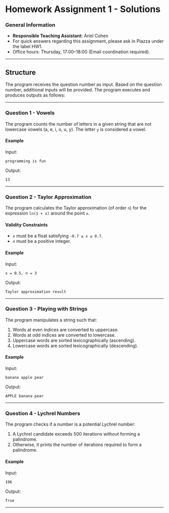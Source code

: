 
# Homework Assignment 1 - Solutions

### General Information
- **Responsible Teaching Assistant**: Ariel Cohen
- For quick answers regarding this assignment, please ask in Piazza under the label HW1.
- Office hours: Thursday, 17:00–18:00 (Email coordination required).

---

## Structure
The program receives the question number as input. Based on the question number, additional inputs will be provided. The program executes and produces outputs as follows:

---

### Question 1 - Vowels
The program counts the number of letters in a given string that are not lowercase vowels (a, e, i, o, u, y). The letter `y` is considered a vowel.

#### Example
Input:
```
programming is fun
```
Output:
```
13
```

---

### Question 2 - Taylor Approximation
The program calculates the Taylor approximation (of order `n`) for the expression `ln(1 + x)` around the point `x`. 

#### Validity Constraints
- `x` must be a float satisfying `-0.7 ≤ x ≤ 0.7`.
- `n` must be a positive integer.

#### Example
Input:
```
x = 0.5, n = 3
```
Output:
```
Taylor approximation result
```

---

### Question 3 - Playing with Strings
The program manipulates a string such that:
1. Words at even indices are converted to uppercase.
2. Words at odd indices are converted to lowercase.
3. Uppercase words are sorted lexicographically (ascending).
4. Lowercase words are sorted lexicographically (descending).

#### Example
Input:
```
banana apple pear
```
Output:
```
APPLE banana pear
```

---

### Question 4 - Lychrel Numbers
The program checks if a number is a potential Lychrel number:
1. A Lychrel candidate exceeds 500 iterations without forming a palindrome.
2. Otherwise, it prints the number of iterations required to form a palindrome.

#### Example
Input:
```
196
```
Output:
```
True
```
---
